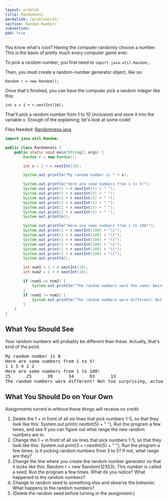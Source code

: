 ```yaml
---
layout: problem
title: Randomness
permalink: /problems/41/
section: Random Numbers
subsection:
pbd: true
---
```

You know what's cool? Having the computer randomly choose a number. This is the basis of pretty much every computer game ever.

To pick a random number, you first need to `import java.util.Random;`.

Then, you must create a random-number generator object, like so:

```
Random r = new Random();
```

Once that's finished, you can have the computer pick a random integer like this:

```
int x = 1 + r.nextInt(10);
```

That'll pick a random number from 1 to 10 (inclusive) and store it into the variable x. Enough of the explaining; let's look at some code!

Files Needed: [Randomness.java](/problem-files/41/Randomness.java)

```java
import java.util.Random;

public class Randomness {
    public static void main(String[] args) {
        Random r = new Random();

        int x = 1 + r.nextInt(10);

        System.out.println("My random number is " + x);

        System.out.println("Here are some numbers from 1 to 5!");
        System.out.print(1 + r.nextInt(5) + " ");
        System.out.print(1 + r.nextInt(5) + " ");
        System.out.print(1 + r.nextInt(5) + " ");
        System.out.print(1 + r.nextInt(5) + " ");
        System.out.print(1 + r.nextInt(5) + " ");
        System.out.print(1 + r.nextInt(5) + " ");
        System.out.println();

        System.out.println("Here are some numbers from 1 to 100!");
        System.out.print(1 + r.nextInt(100) + "\t");
        System.out.print(1 + r.nextInt(100) + "\t");
        System.out.print(1 + r.nextInt(100) + "\t");
        System.out.print(1 + r.nextInt(100) + "\t");
        System.out.print(1 + r.nextInt(100) + "\t");
        System.out.print(1 + r.nextInt(100) + "\t");
        System.out.println();

        int num1 = 1 + r.nextInt(10);
        int num2 = 1 + r.nextInt(10);

        if (num1 == num2) {
            System.out.println("The random numbers were the same! Weird.");
        }
        if (num1 != num2) {
            System.out.println("The random numbers were different! Not too surprising, actually.");
        }
    }
}
```

## What You Should See
Your random numbers will probably be different than these. Actually, that's kind of the point.

<pre class="terminal">
My random number is 8
Here are some numbers from 1 to 5!
1 1 5 4 2 2
Here are some numbers from 1 to 100!
25      25      39      34      93      13
The random numbers were different! Not too surprising, actually.
</pre>

## What You Should Do on Your Own
Assignments turned in without these things will receive no credit.

1. Delete the 1 + in front of all six lines that pick numbers 1-5, so that they look like this:  System.out.print(r.nextInt(5) + " "); Run the program a few times, and see if you can figure out what range the new random numbers are in.
2. Change the 1 + in front of all six lines that pick numbers 1-5, so that they look like this:  System.out.print(3 + r.nextInt(5) + " "); Run the program a few times. Is it picking random numbers from 3 to 5? If not, what range are they?
3. Change the line where you create the random number generator so that it looks like this:  Random r = new Random(12353); This number is called a seed. Run the program a few times. What do you notice? What happened to the random numbers?
4. Change to random seed to something else and observe the behavior. What happens to the random numbers?
5. (Delete the random seed before turning in the assignment.)
